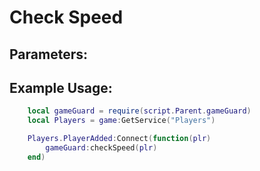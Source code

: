 # Check Speed

## Parameters:

## Example Usage:

```lua
    local gameGuard = require(script.Parent.gameGuard)
    local Players = game:GetService("Players")

    Players.PlayerAdded:Connect(function(plr)
        gameGuard:checkSpeed(plr)
    end)
```